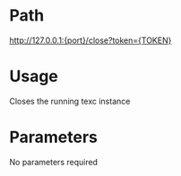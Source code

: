 # Path
http://127.0.0.1:{port}/close?token={TOKEN}

# Usage

Closes the running texc instance

# Parameters

No parameters required